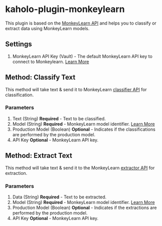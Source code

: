 # kaholo-plugin-monkeylearn

This plugin is based on the [MonkeyLearn API](https://monkeylearn.com/api/v3/) and helps you to classify or extract data using MonkeyLearn models.

## Settings
1. MonkeyLearn API Key (Vault) - The default MonkeyLearn API key to connect to Monkeylearn. [Learn More](https://monkeylearn.com/api/v3/#authentication)

## Method: Classify Text

This method will take text & send it to MonkeyLearn [classifier API](https://monkeylearn.com/api/v3/#classifier-api) for classification.

### Parameters
1. Text (String) **Required** - Text to be classified. 
2. Model (String) **Required** - MonkeyLearn model identifier. [Learn More](https://monkeylearn.com/text-classifiers/)
3. Production Model (Boolean) **Optional** - Indicates if the classifications are performed by the production model. 
3. API Key **Optional** - MonkeyLearn API key.

## Method: Extract Text

This method will take text & send it to the MonkeyLearn [extractor API](https://monkeylearn.com/api/v3/#extractor-api) for extraction.

### Parameters
1. Data (String) **Required** - Text to be extracted.
2. Model (String) **Required** - MonkeyLearn model identifier. [Learn More](https://monkeylearn.com/text-extractors/)
3. Production Model (Boolean) **Optional** - Indicates if the extractions are performed by the production model.
3. API Key **Optional** - MonkeyLearn API key.

